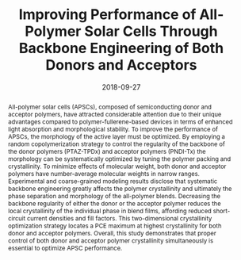 ---
title: Improving Performance of All-Polymer Solar Cells Through Backbone Engineering of Both Donors and Acceptors
authors:
- Chunhui Duan
- Zhaojun Li
- Shuting Pang
- 朱有亮
- Baojun Lin
- Fallon J. M. Colberts
- Pieter J. Leenaers
- Ergang Wang
- Zhao-Yan Sun
- Wei Ma
- Stefan C. J. Meskers
- René A. J. Janssen
date: '2018-09-27'
doi: 10.1002/solr.201800247
publish_types: ['期刊文章']
publication: Solar RRL
abstract: All-polymer solar cells (APSCs), composed of semiconducting  donor and acceptor polymers, have attracted considerable attention due  to their unique advantages compared to polymer-fullerene-based devices  in terms of enhanced light absorption and morphological stability. To  improve the performance of APSCs, the morphology of the active layer  must be optimized. By employing a random copolymerization strategy to  control the regularity of the backbone of the donor polymers (PTAZ-TPDx)  and acceptor polymers (PNDI-Tx) the morphology can be systematically  optimized by tuning the polymer packing and crystallinity. To minimize  effects of molecular weight, both donor and acceptor polymers have  number-average molecular weights in narrow ranges. Experimental and  coarse-grained modeling results disclose that systematic backbone  engineering greatly affects the polymer crystallinity and ultimately the  phase separation and morphology of the all-polymer blends. Decreasing  the backbone regularity of either the donor or the acceptor polymer  reduces the local crystallinity of the individual phase in blend films,  affording reduced short-circuit current densities and fill factors. This  two-dimensional crystallinity optimization strategy locates a PCE  maximum at highest crystallinity for both donor and acceptor polymers.  Overall, this study demonstrates that proper control of both donor and  acceptor polymer crystallinity simultaneously is essential to optimize  APSC performance.
url_pdf: https://onlinelibrary.wiley.com/doi/abs/10.1002/solr.201800247
---